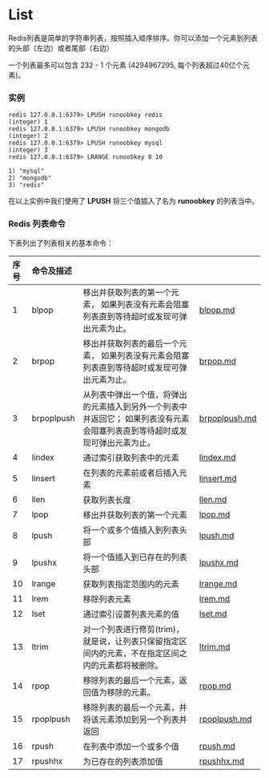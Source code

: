 # List

Redis列表是简单的字符串列表，按照插入顺序排序。你可以添加一个元素到列表的头部（左边）或者尾部（右边）

一个列表最多可以包含 232 - 1 个元素 (4294967295, 每个列表超过40亿个元素)。

### 实例

```
redis 127.0.0.1:6379> LPUSH runoobkey redis
(integer) 1
redis 127.0.0.1:6379> LPUSH runoobkey mongodb
(integer) 2
redis 127.0.0.1:6379> LPUSH runoobkey mysql
(integer) 3
redis 127.0.0.1:6379> LRANGE runoobkey 0 10

1) "mysql"
2) "mongodb"
3) "redis"
```

在以上实例中我们使用了 **LPUSH** 将三个值插入了名为 **runoobkey** 的列表当中。



### Redis 列表命令

下表列出了列表相关的基本命令：

| 序号 | 命令及描述 |                                                              |                                     |
| :--- | :--------- | ------------------------------------------------------------ | ----------------------------------- |
| 1    | blpop      | 移出并获取列表的第一个元素， 如果列表没有元素会阻塞列表直到等待超时或发现可弹出元素为止。 | [blpop.md](list/blpop.md)           |
| 2    | brpop      | 移出并获取列表的最后一个元素， 如果列表没有元素会阻塞列表直到等待超时或发现可弹出元素为止。 | [brpop.md](list/brpop.md)           |
| 3    | brpoplpush | 从列表中弹出一个值，将弹出的元素插入到另外一个列表中并返回它； 如果列表没有元素会阻塞列表直到等待超时或发现可弹出元素为止。 | [brpoplpush.md](list/brpoplpush.md) |
| 4    | lindex     | 通过索引获取列表中的元素                                     | [lindex.md](list/lindex.md)         |
| 5    | linsert    | 在列表的元素前或者后插入元素                                 | [linsert.md](list/linsert.md)       |
| 6    | llen       | 获取列表长度                                                 | [llen.md](list/llen.md)             |
| 7    | lpop       | 移出并获取列表的第一个元素                                   | [lpop.md](list/lpop.md)             |
| 8    | lpush      | 将一个或多个值插入到列表头部                                 | [lpush.md](list/lpush.md)           |
| 9    | lpushx     | 将一个值插入到已存在的列表头部                               | [lpushx.md](list/lpushx.md)         |
| 10   | lrange     | 获取列表指定范围内的元素                                     | [lrange.md](list/lrange.md)         |
| 11   | lrem       | 移除列表元素                                                 | [lrem.md](list/lrem.md)             |
| 12   | lset       | 通过索引设置列表元素的值                                     | [lset.md](list/lset.md)             |
| 13   | ltrim      | 对一个列表进行修剪(trim)，就是说，让列表只保留指定区间内的元素，不在指定区间之内的元素都将被删除。 | [ltrim.md](list/ltrim.md)           |
| 14   | rpop       | 移除列表的最后一个元素，返回值为移除的元素。                 | [rpop.md](list/rpop.md)             |
| 15   | rpoplpush  | 移除列表的最后一个元素，并将该元素添加到另一个列表并返回     | [rpoplpush.md](list/rpoplpush.md)   |
| 16   | rpush      | 在列表中添加一个或多个值                                     | [rpush.md](list/rpush.md)           |
| 17   | rpushhx    | 为已存在的列表添加值                                         | [rpushhx.md](list/rpushhx.md)       |